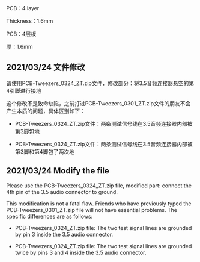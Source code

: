 PCB：4 layer 

Thickness：1.6mm



PCB：4层板

厚：1.6mm



## 2021/03/24 文件修改

请使用PCB-Tweezers_0324_ZT.zip文件，修改部分：将3.5音频连接器悬空的第4引脚进行接地

这个修改不是致命缺陷，之前打过PCB-Tweezers_0301_ZT.zip文件的朋友不会产生本质的问题，具体区别如下：

- PCB-Tweezers_0324_ZT.zip文件：两条测试信号线在3.5音频连接器内部被第3脚包地

- PCB-Tweezers_0324_ZT.zip文件：两条测试信号线在3.5音频连接器内部被第3脚和第4脚包了两次地



## 2021/03/24 Modify the file

Please use the PCB-Tweezers_0324_ZT.zip file, modified part: connect the 4th pin of the 3.5 audio connector to ground.

This modification is not a fatal flaw. Friends who have previously typed the PCB-Tweezers_0301_ZT.zip file will not have essential problems. The specific differences are as follows:

- PCB-Tweezers_0324_ZT.zip file: The two test signal lines are grounded by pin 3 inside the 3.5 audio connector.

- PCB-Tweezers_0324_ZT.zip file: The two test signal lines are grounded twice by pins 3 and 4 inside the 3.5 audio connector.

